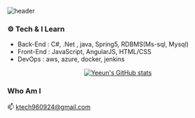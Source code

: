 

![header](https://capsule-render.vercel.app/api?type=cylinder&color=003458&height=300&section=header&text=🌹Hi_YeEun🌹&fontSize=60&animation=fadeIn&fontColor=FFFFFF)

  

### ⚙ Tech & I Learn
- Back-End :  C#, .Net , java, Spring5,  RDBMS(Ms-sql, Mysql)
- Front-End : JavaScript, AngularJS, HTML/CSS
- DevOps : aws, azure, docker, jenkins



<div align="center">
  
 [![Yeeun's GitHub stats](https://github-readme-stats.vercel.app/api?username=Yeni924&show_icons=true&theme=radical&count_private=1&card_width=8000)](https://github.com/ktech960924)

</div>

 
### Who Am I
 📫 ktech960924@gmail.com

  
